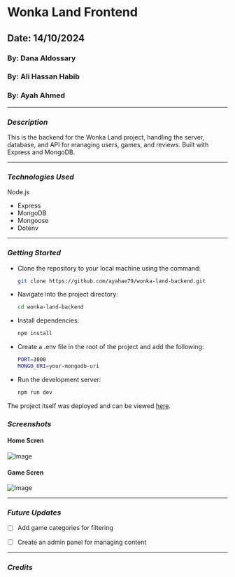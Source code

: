 # Wonka Land Frontend

## Date: 14/10/2024

### By: Dana Aldossary
### By: Ali Hassan Habib
### By: Ayah Ahmed


***

### ***Description***
This is the backend for the Wonka Land project, handling the server, database, and API for managing users, games, and reviews. Built with Express and MongoDB.

***

### ***Technologies Used***
Node.js
* Express
* MongoDB
* Mongoose
* Dotenv

***

### ***Getting Started***
* Clone the repository to your local machine using the command:
  ```bash
  git clone https://github.com/ayahae79/wonka-land-backend.git
* Navigate into the project directory:
  ```bash
  cd wonka-land-backend
* Install dependencies:
  ```bash
  npm install
* Create a .env file in the root of the project and add the following:
  ```bash
  PORT=3000
  MONGO_URI=your-mongodb-uri
* Run the development server:
  ```bash
  npm run dev
The project itself was deployed and can be viewed [here]().

### ***Screenshots***
 #### Home Scren
 ![Image](homeScreen.png)
 #### Game Scren
 ![Image](gameScreen.png)

 ***
 ### ***Future Updates***
 - [ ] Add game categories for filtering
 - [ ] Create an admin panel for managing content


 ***
 ### ***Credits***
